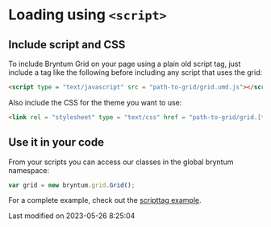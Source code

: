 # Loading using `<script>`

## Include script and CSS

To include Bryntum Grid on your page using a plain old script tag, just include a tag like the following before
including any script that uses the grid:

```html
<script type = "text/javascript" src = "path-to-grid/grid.umd.js"></script>
```

Also include the CSS for the theme you want to use:

```html
<link rel = "stylesheet" type = "text/css" href = "path-to-grid/grid.[theme].css" data-bryntum-theme>
```

## Use it in your code

From your scripts you can access our classes in the global bryntum namespace:

```javascript
var grid = new bryntum.grid.Grid();
```

For a complete example, check out the <a href="../examples/scripttag/" target="_blank">scripttag example</a>.



<p class="last-modified">Last modified on 2023-05-26 8:25:04</p>